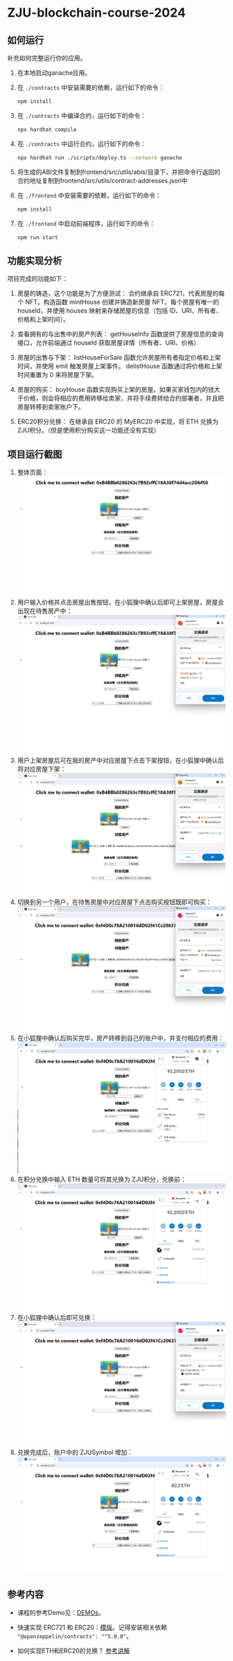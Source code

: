 # ZJU-blockchain-course-2024

## 如何运行

补充如何完整运行你的应用。

1. 在本地启动ganache应用。

2. 在 `./contracts` 中安装需要的依赖，运行如下的命令：
    ```bash
    npm install
    ```
3. 在 `./contracts` 中编译合约，运行如下的命令：
    ```bash
    npx hardhat compile
    ```
4. 在 `./contracts` 中运行合约，运行如下的命令：
    ```bash
    npx hardhat run ./scripts/deploy.ts --network ganache
    ```
5. 将生成的ABI文件复制到frontend/src/utils/abis/目录下，并把命令行返回的合约地址复制到frontend/src/utils/contract-addresses.json中
    
6. 在 `./frontend` 中安装需要的依赖，运行如下的命令：
    ```bash
    npm install
    ```
7. 在 `./frontend` 中启动前端程序，运行如下的命令：
    ```bash
    npm run start
    ```

## 功能实现分析

项目完成的功能如下：

1. 房屋的铸造，这个功能是为了方便测试：
合约继承自 ERC721，代表房屋的每个 NFT。构造函数 mintHouse 创建并铸造新房屋 NFT。每个房屋有唯一的 houseId，并使用 houses 映射来存储房屋的信息（包括 ID、URI、所有者、价格和上架时间）。

2. 查看拥有的与出售中的房产列表：
getHouseInfo 函数提供了房屋信息的查询接口，允许前端通过 houseId 获取房屋详情（所有者、URI、价格）

3. 房屋的出售与下架：
listHouseForSale 函数允许房屋所有者指定价格和上架时间，并使用 emit 触发房屋上架事件。
delistHouse 函数通过将价格和上架时间重置为 0 来将房屋下架。

4. 房屋的购买：
buyHouse 函数实现购买上架的房屋。如果买家钱包内的钱大于价格，则会将相应的费用转移给卖家，并将手续费转给合约部署者，并且把房屋转移到卖家账户下。

5. ERC20积分兑换：
在继承自 ERC20 的 MyERC20 中实现，将 ETH 兑换为 ZJU积分。（但是使用积分购买这一功能还没有实现）

## 项目运行截图

1. 整体页面：![alt text](整体页面.png)
2. 用户输入价格并点击房屋出售按钮，在小狐狸中确认后即可上架房屋，房屋会出现在待售房产中：![alt text](出售.png)
3. 用户上架房屋后可在我的房产中对应房屋下点击下架按钮，在小狐狸中确认后将对应房屋下架：![alt text](下架.png)
4. 切换到另一个用户，在待售房屋中对应房屋下点击购买按钮既即可购买：![alt text](购买.png)
5. 在小狐狸中确认后购买完毕，房产转移到自己的账户中，并支付相应的费用：![alt text](购买结果.png)
6. 在积分兑换中输入 ETH 数量可将其兑换为 ZJU积分，兑换前：![alt text](兑换前.png)
7. 在小狐狸中确认后即可兑换：![alt text](兑换-1.png)
8. 兑换完成后，账户中的 ZJUSymbol 增加：![alt text](兑换结果.png)

## 参考内容

- 课程的参考Demo见：[DEMOs](https://github.com/LBruyne/blockchain-course-demos)。

- 快速实现 ERC721 和 ERC20：[模版](https://wizard.openzeppelin.com/#erc20)。记得安装相关依赖 ``"@openzeppelin/contracts": "^5.0.0"``。

- 如何实现ETH和ERC20的兑换？ [参考讲解](https://www.wtf.academy/en/docs/solidity-103/DEX/)

